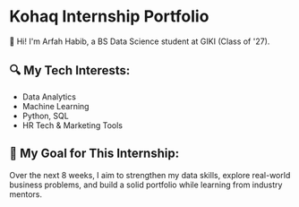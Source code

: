 # Kohaq Internship Portfolio

👋 Hi! I'm Arfah Habib, a BS Data Science student at GIKI (Class of '27).

## 🔍 My Tech Interests:
- Data Analytics
- Machine Learning
- Python, SQL
- HR Tech & Marketing Tools

## 🎯 My Goal for This Internship:
Over the next 8 weeks, I aim to strengthen my data skills, explore real-world business problems, and build a solid portfolio while learning from industry mentors.
